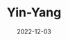 ---
title: Yin-Yang
subtitle: 
layout: default
modal-id: 6
date: 2022-12-03
img: video
vid: IMG_5009.MP4
thumbnail: yinyang-thumbnail.png
alt: image-alt
price: Between NAf 55 and NAf 500 depending on size and design
size: Large
description: Embrace the Harmony of Life. An Exquisite Yin Yang Symbol Engraved on a Gourd, Merging the Opposing Forces of the Universe into a Single, Balanced Entity, Perfect for Displaying the Power of Equilibrium and Unity.

---